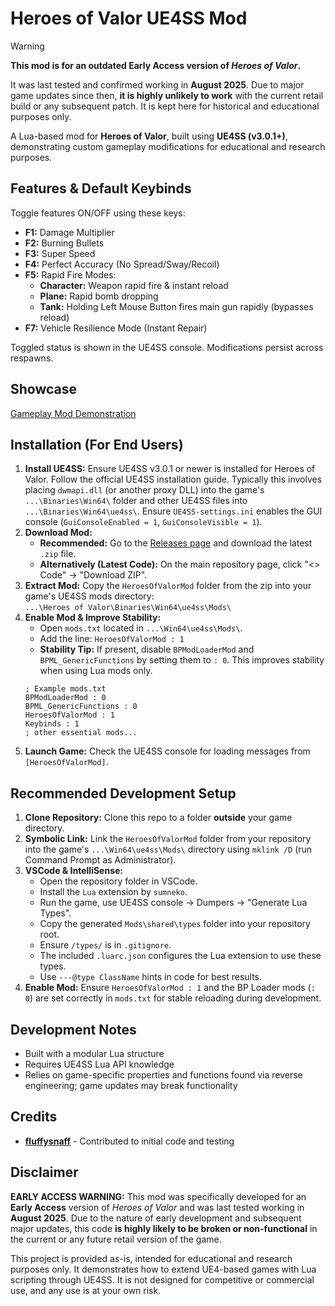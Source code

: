 # Heroes of Valor UE4SS Mod

> [!WARNING]
> **This mod is for an outdated Early Access version of *Heroes of Valor*.**
> 
> It was last tested and confirmed working in **August 2025**. Due to major game updates since then, **it is highly unlikely to work** with the current retail build or any subsequent patch. It is kept here for historical and educational purposes only.

A Lua-based mod for **Heroes of Valor**, built using **UE4SS (v3.0.1+)**, demonstrating custom gameplay modifications for educational and research purposes.

## Features & Default Keybinds

Toggle features ON/OFF using these keys:

*   **F1:** Damage Multiplier
*   **F2:** Burning Bullets
*   **F3:** Super Speed
*   **F4:** Perfect Accuracy (No Spread/Sway/Recoil)
*   **F5:** Rapid Fire Modes:
    *   **Character:** Weapon rapid fire & instant reload
    *   **Plane:** Rapid bomb dropping
    *   **Tank:** Holding Left Mouse Button fires main gun rapidly (bypasses reload)
*   **F7:** Vehicle Resilience Mode (Instant Repair)

Toggled status is shown in the UE4SS console. Modifications persist across respawns.

## Showcase

[Gameplay Mod Demonstration](https://streamable.com/0bpj9x)

## Installation (For End Users)

1.  **Install UE4SS:** Ensure UE4SS v3.0.1 or newer is installed for Heroes of Valor. Follow the official UE4SS installation guide. Typically this involves placing `dwmapi.dll` (or another proxy DLL) into the game's `...\Binaries\Win64\` folder and other UE4SS files into `...\Binaries\Win64\ue4ss\`. Ensure `UE4SS-settings.ini` enables the GUI console (`GuiConsoleEnabled = 1`, `GuiConsoleVisible = 1`).
2.  **Download Mod:**
    *   **Recommended:** Go to the [Releases page](https://github.com/Krixx1337/heroes-of-cheats-ue4ss/releases) and download the latest `.zip` file.
    *   **Alternatively (Latest Code):** On the main repository page, click "<> Code" -> "Download ZIP".
3.  **Extract Mod:** Copy the `HeroesOfValorMod` folder from the zip into your game's UE4SS mods directory:  
    `...\Heroes of Valor\Binaries\Win64\ue4ss\Mods\`
4.  **Enable Mod & Improve Stability:**
    *   Open `mods.txt` located in `...\Win64\ue4ss\Mods\`.
    *   Add the line: `HeroesOfValorMod : 1`
    *   **Stability Tip:** If present, disable `BPModLoaderMod` and `BPML_GenericFunctions` by setting them to `: 0`. This improves stability when using Lua mods only.
    ```
    ; Example mods.txt
    BPModLoaderMod : 0
    BPML_GenericFunctions : 0
    HeroesOfValorMod : 1
    Keybinds : 1
    ; other essential mods...
    ```
5.  **Launch Game:** Check the UE4SS console for loading messages from `[HeroesOfValorMod]`.

## Recommended Development Setup

1.  **Clone Repository:** Clone this repo to a folder **outside** your game directory.
2.  **Symbolic Link:** Link the `HeroesOfValorMod` folder from your repository into the game's `...\Win64\ue4ss\Mods\` directory using `mklink /D` (run Command Prompt as Administrator).
3.  **VSCode & IntelliSense:**
    *   Open the repository folder in VSCode.
    *   Install the `Lua` extension by `sumneko`.
    *   Run the game, use UE4SS console -> Dumpers -> "Generate Lua Types".
    *   Copy the generated `Mods\shared\types` folder into your repository root.
    *   Ensure `/types/` is in `.gitignore`.
    *   The included `.luarc.json` configures the Lua extension to use these types.
    *   Use `---@type ClassName` hints in code for best results.
4.  **Enable Mod:** Ensure `HeroesOfValorMod : 1` and the BP Loader mods (`: 0`) are set correctly in `mods.txt` for stable reloading during development.

## Development Notes

*   Built with a modular Lua structure
*   Requires UE4SS Lua API knowledge
*   Relies on game-specific properties and functions found via reverse engineering; game updates may break functionality

## Credits

*   **[fluffysnaff](https://github.com/fluffysnaff)** - Contributed to initial code and testing

## Disclaimer

**EARLY ACCESS WARNING:** This mod was specifically developed for an **Early Access** version of *Heroes of Valor* and was last tested working in **August 2025**. Due to the nature of early development and subsequent major updates, this code **is highly likely to be broken or non-functional** in the current or any future retail version of the game.

This project is provided as-is, intended for educational and research purposes only. It demonstrates how to extend UE4-based games with Lua scripting through UE4SS. It is not designed for competitive or commercial use, and any use is at your own risk.
